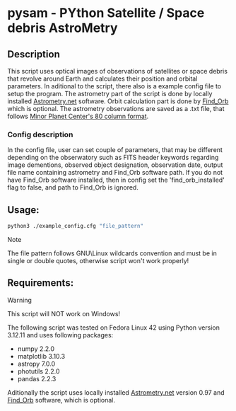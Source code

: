 # pysam - PYthon Satellite / Space debris AstroMetry

## Description
This script uses optical images of observations of satellites or space debris that revolve around Earth and calculates their position and orbital parameters. In aditional to the script, there also is a example config file to setup the program. The astrometry part of the script is done by locally installed [Astrometry.net](https://astrometry.net/) software. Orbit calculation part is done by [Find\_Orb](https://projectpluto.com/find_orb.htm) which is optional. The astrometry observations are saved as a .txt file, that follows [Minor Planet Center's 80 column format](https://www.minorplanetcenter.net/iau/info/OpticalObs.html).
### Config description
In the config file, user can set couple of parameters, that may be different depending on the obserwatory such as FITS header keywords regarding image dementions, observed object designation, observation date, output file name containing astrometry and Find\_Orb software path. If you do not have Find\_Orb software installed, then in config set the 'find\_orb\_installed' flag to false, and path to Find\_Orb is ignored.

## Usage:
```bash
python3 ./example_config.cfg "file_pattern"
```
> [!NOTE]
> The file pattern follows GNU\Linux wildcards convention and must be in single or double quotes, otherwise script won't work properly!

## Requirements:
> [!WARNING]
> This script will NOT work on Windows!

The following script was tested on Fedora Linux 42 using Python version 3.12.11 and uses following packages:
- numpy 2.2.0
- matplotlib 3.10.3
- astropy 7.0.0
- photutils 2.2.0
- pandas 2.2.3

Aditionally the script uses locally installed [Astrometry.net](https://astrometry.net/) version 0.97 and [Find\_Orb](https://projectpluto.com/find_orb.htm) software, which is optional. 

